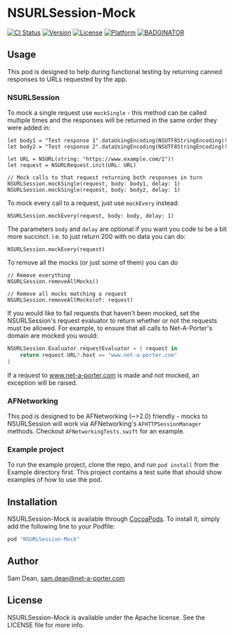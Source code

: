 # NSURLSession-Mock

[![CI Status](http://img.shields.io/travis/net-a-porter-mobile/NSURLSession-Mock.svg?style=flat)](https://travis-ci.org/net-a-porter-mobile/NSURLSession-Mock)
[![Version](https://img.shields.io/cocoapods/v/NSURLSession-Mock.svg?style=flat)](http://cocoapods.org/pods/NSURLSession-Mock)
[![License](https://img.shields.io/cocoapods/l/NSURLSession-Mock.svg?style=flat)](http://cocoapods.org/pods/NSURLSession-Mock)
[![Platform](https://img.shields.io/cocoapods/p/NSURLSession-Mock.svg?style=flat)](http://cocoapods.org/pods/NSURLSession-Mock)
[![BADGINATOR](https://badginator.herokuapp.com/net-a-porter-mobile/NSURLSession-Mock.svg)](https://github.com/defunctzombie/badginator)

## Usage

This pod is designed to help during functional testing by returning canned responses to URLs requested by the app.

### NSURLSession

To mock a single request use `mockSingle` - this method can be called multiple times and the responses will be returned in the same order they were added in:

```objc
let body1 = "Test response 1".dataUsingEncoding(NSUTF8StringEncoding)!
let body2 = "Test response 2".dataUsingEncoding(NSUTF8StringEncoding)!

let URL = NSURL(string: "https://www.example.com/1")!
let request = NSURLRequest.init(URL: URL)

// Mock calls to that request returning both responses in turn
NSURLSession.mockSingle(request, body: body1, delay: 1)
NSURLSession.mockSingle(request, body: body2, delay: 1)
```

To mock every call to a request, just use `mockEvery` instead:

```objc
NSURLSession.mockEvery(request, body: body, delay: 1)
```

The parameters `body` and `delay` are optional if you want you code to be a bit more succinct. i.e. to just return 200 with no data you can do:

```objc
NSURLSession.mockEvery(request)
```

To remove all the mocks (or just some of them) you can do


```objc
// Remove everything
NSURLSession.removeAllMocks()

// Remove all mocks matching a request
NSURLSession.removeAllMocks(of: request)
```

If you would like to fail requests that haven't been mocked, set the NSURLSession's request evaluator to return whether or not the requests must be allowed. For example, to ensure that all calls to Net-A-Porter's domain are mocked you would:

```swift
NSURLSession.Evaluator.requestEvaluator = { request in
    return request.URL?.host == "www.net-a-porter.com"
}

```

If a request to www.net-a-porter.com is made and not mocked, an exception will be raised.

### AFNetworking

This pod is designed to be AFNetworking (~>2.0) friendly - mocks to NSURLSession will work via AFNetworking's `AFHTTPSessionManager` methods. Checkout `AFNetworkingTests.swift` for an example.


### Example project

To run the example project, clone the repo, and run `pod install` from the Example directory first. This project contains a test suite that should show examples of how to use the pod.

## Installation

NSURLSession-Mock is available through [CocoaPods](http://cocoapods.org). To install
it, simply add the following line to your Podfile:

```ruby
pod "NSURLSession-Mock"
```

## Author

Sam Dean, sam.dean@net-a-porter.com

## License

NSURLSession-Mock is available under the Apache license. See the LICENSE file for more info.

